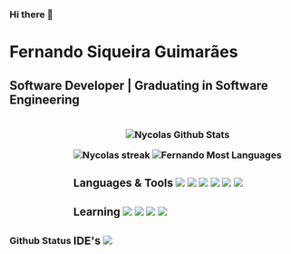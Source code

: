 ### Hi there 👋

<!--
Here are some ideas to get you started:

- 🔭 I’m currently working on ...
- 🌱 I’m currently learning ...
- 👯 I’m looking to collaborate on ...
- 🤔 I’m looking for help with ...
- 💬 Ask me about ...
- 📫 How to reach me: ...
- 😄 Pronouns: ...
- ⚡ Fun fact: ...
-->

<h1> Fernando Siqueira Guimarães
  <h2>Software Developer | Graduating in Software Engineering</h2>
 
 
  <h3>Github Status
    <div style="display: inline-block">
   <p align="center"><img alt="Nycolas Github Stats"   src="https://github-readme-stats.vercel.app/api?username=Fernando-Gui&show_icons=false&count_private=True&theme=blue-green&hide_border=true&bg_color=0D1117" /></a></p>
  <p align="center" >
    <img  alt="Nycolas streak"  src="https://github-readme-streak-stats.herokuapp.com/?user=Fernando-Gui&theme=blue-green&hide_border=true&stroke=0000&background=0D1117" /> </a>
    <img  alt="Fernando Most Languages"  src="https://github-readme-stats.vercel.app/api/top-langs/?username=Fernando-Gui&theme=blue-green&hide_border=true&bg_color=0D1116"/></a></p>
    

  <h3>Languages & Tools
    <div style="display: inline-block;">
    <img src="https://img.shields.io/badge/-Python-000?&logo=Python">
    <img src="https://img.shields.io/badge/-HTML-000?&logo=HTML5">
    <img src="https://img.shields.io/badge/-CSS-000?&logo=CSS3">
    <img src="https://img.shields.io/badge/-SQLite-000?&logo=SQLite">
    <img src="https://img.shields.io/badge/-JavaScript-000?&logo=JavaScript">
    <img src="https://img.shields.io/badge/-React%20Native-000?&logo=React">
    </div>

  <h3>Learning
    <div style="display: inline-block;">
    <img src="https://img.shields.io/badge/-Git-000?&logo=Git">    
    <img src="https://img.shields.io/badge/-MySQL-000?&logo=MySQL">
    <img src="https://img.shields.io/badge/-C%23-000?&logo=C%20Sharp">
    <img src="https://img.shields.io/badge/-Node.JS-000?&logo=Node.JS">
    </div>

  <h3>IDE's
    <div style="display: inline-block;">
    <img src="https://img.shields.io/badge/-Visual%20Studio%20Code-000?&logo=Visual%20Studio%20Code&logoColor=blue">
